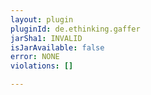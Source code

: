 ```yaml
---
layout: plugin
pluginId: de.ethinking.gaffer
jarSha1: INVALID
isJarAvailable: false
error: NONE
violations: []

---
```

